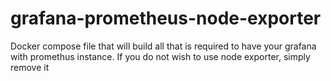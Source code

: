# grafana-prometheus-node-exporter

Docker compose file that will build all that is required to have your grafana with promethus instance.
If you do not wish to use node exporter, simply remove it
